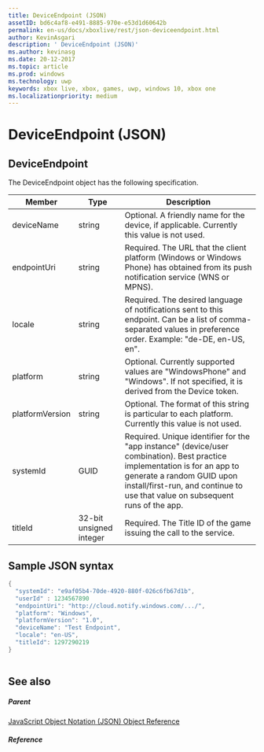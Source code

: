 ```yaml
---
title: DeviceEndpoint (JSON)
assetID: bd6c4af8-e491-8885-970e-e53d1d60642b
permalink: en-us/docs/xboxlive/rest/json-deviceendpoint.html
author: KevinAsgari
description: ' DeviceEndpoint (JSON)'
ms.author: kevinasg
ms.date: 20-12-2017
ms.topic: article
ms.prod: windows
ms.technology: uwp
keywords: xbox live, xbox, games, uwp, windows 10, xbox one
ms.localizationpriority: medium
---
```



# DeviceEndpoint (JSON)
 
<a id="ID4EO"></a>

 
## DeviceEndpoint
 
The DeviceEndpoint object has the following specification.
 
| Member| Type| Description| 
| --- | --- | --- | 
| deviceName| string| Optional. A friendly name for the device, if applicable. Currently this value is not used.| 
| endpointUri| string| Required. The URL that the client platform (Windows or Windows Phone) has obtained from its push notification service (WNS or MPNS).| 
| locale| string| Required. The desired language of notifications sent to this endpoint. Can be a list of comma-separated values in preference order. Example: "de-DE, en-US, en".| 
| platform| string| Optional. Currently supported values are "WindowsPhone" and "Windows". If not specified, it is derived from the Device token.| 
| platformVersion| string| Optional. The format of this string is particular to each platform. Currently this value is not used.| 
| systemId| GUID| Required. Unique identifier for the "app instance" (device/user combination). Best practice implementation is for an app to generate a random GUID upon install/first-run, and continue to use that value on subsequent runs of the app.| 
| titleId| 32-bit unsigned integer| Required. The Title ID of the game issuing the call to the service.| 
  
<a id="ID4EGD"></a>

 
## Sample JSON syntax
 

```cpp
{
  "systemId": "e9af05b4-70de-4920-880f-026c6fb67d1b",
  "userId" : 1234567890
  "endpointUri": "http://cloud.notify.windows.com/.../",
  "platform": "Windows",
  "platformVersion": "1.0",
  "deviceName": "Test Endpoint",
  "locale": "en-US",
  "titleId": 1297290219
}
    
```

  
<a id="ID4EPD"></a>

 
## See also
 
<a id="ID4ERD"></a>

 
##### Parent 

[JavaScript Object Notation (JSON) Object Reference](atoc-xboxlivews-reference-json.md)

  
<a id="ID4E4D"></a>

 
##### Reference   